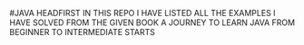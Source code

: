 
#JAVA HEADFIRST 
IN THIS REPO I HAVE LISTED ALL THE EXAMPLES I HAVE SOLVED FROM THE GIVEN BOOK
A JOURNEY TO LEARN JAVA FROM BEGINNER TO INTERMEDIATE STARTS 
